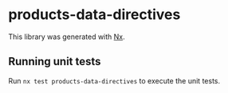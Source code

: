 # products-data-directives

This library was generated with [Nx](https://nx.dev).

## Running unit tests

Run `nx test products-data-directives` to execute the unit tests.
